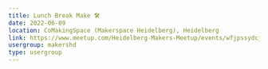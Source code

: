 ```yaml
---
title: Lunch Break Make 🛠️
date: 2022-06-09
location: CoMakingSpace (Makerspace Heidelberg), Heidelberg
link: https://www.meetup.com/Heidelberg-Makers-Meetup/events/wfjpssydcjbmb/
usergroup: makershd
type: usergroup
---
```

